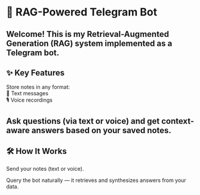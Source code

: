 # 🤖 RAG-Powered Telegram Bot
## Welcome! This is my Retrieval-Augmented Generation (RAG) system implemented as a Telegram bot.

## ✨ Key Features
Store notes in any format:   
📝 Text messages   
🎙️ Voice recordings

## Ask questions (via text or voice) and get context-aware answers based on your saved notes.

## 🛠 How It Works
Send your notes (text or voice).

Query the bot naturally — it retrieves and synthesizes answers from your data.

